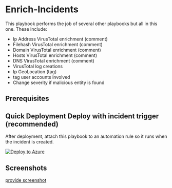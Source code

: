 # Enrich-Incidents

This playbook performs the job of several other playbooks but all in this one. These include:

- Ip Address VirusTotal enrichment (comment)
- Filehash VirusTotal enrichment (comment)
- Domain VirusTotal enrichment (comment)
- Hosts VirusTotal enrichment (comment)
- DNS VirusTotal enrichment (comment)
- VirusTotal log creations
- Ip GeoLocation (tag)
- tag user accounts involved
- Change severity if malicious entity is found

## Prerequisites

## Quick Deployment **Deploy with incident trigger** (recommended)

After deployment, attach this playbook to an automation rule so it runs when the incident is created.

[![Deploy to Azure](https://aka.ms/deploytoazurebutton)](https://portal.azure.com/#create/Microsoft.Template/uri/https%3A%2F%2Fraw.githubusercontent.com%2FJakeD-5Q%2FCustomPlaybooks%2Fmain%2FEnrich-Incidents%2Fazuredeploy.json)


## Screenshots

[provide screenshot]()

